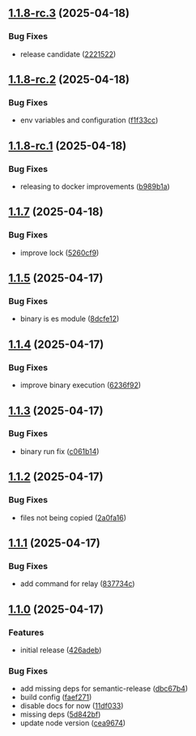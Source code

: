 ## [1.1.8-rc.3](https://github.com/trust0-project/relay/compare/v1.1.8-rc.2...v1.1.8-rc.3) (2025-04-18)

### Bug Fixes

* release candidate ([2221522](https://github.com/trust0-project/relay/commit/2221522d19539cb0ccf4ae4152234445f89ed5e4))

## [1.1.8-rc.2](https://github.com/trust0-project/relay/compare/v1.1.8-rc.1...v1.1.8-rc.2) (2025-04-18)

### Bug Fixes

* env variables and configuration ([f1f33cc](https://github.com/trust0-project/relay/commit/f1f33cc60e77aed440b9c349ce2a0e17e4515552))

## [1.1.8-rc.1](https://github.com/trust0-project/relay/compare/v1.1.7...v1.1.8-rc.1) (2025-04-18)

### Bug Fixes

* releasing to docker improvements ([b989b1a](https://github.com/trust0-project/relay/commit/b989b1a36bff423dcc72205af36a876ee3c5cb3b))

## [1.1.7](https://github.com/trust0-project/relay/compare/v1.1.6...v1.1.7) (2025-04-18)

### Bug Fixes

* improve lock ([5260cf9](https://github.com/trust0-project/relay/commit/5260cf999e16c48acc03ce4e79ddad4a675ad407))

## [1.1.5](https://github.com/trust0-project/relay/compare/v1.1.4...v1.1.5) (2025-04-17)

### Bug Fixes

* binary is es module ([8dcfe12](https://github.com/trust0-project/relay/commit/8dcfe123907a2142a090170575962540fe788dae))

## [1.1.4](https://github.com/trust0-project/relay/compare/v1.1.3...v1.1.4) (2025-04-17)

### Bug Fixes

* improve binary execution ([6236f92](https://github.com/trust0-project/relay/commit/6236f9242627b0526a9eec101f7bec1a8a50573c))

## [1.1.3](https://github.com/trust0-project/relay/compare/v1.1.2...v1.1.3) (2025-04-17)

### Bug Fixes

* binary run fix ([c061b14](https://github.com/trust0-project/relay/commit/c061b147a9d10e2d03f02eae0a79ad2c1bf3210b))

## [1.1.2](https://github.com/trust0-project/relay/compare/v1.1.1...v1.1.2) (2025-04-17)

### Bug Fixes

* files not being copied ([2a0fa16](https://github.com/trust0-project/relay/commit/2a0fa16adde7611db2ed7ad0cac2262cf039d7b8))

## [1.1.1](https://github.com/trust0-project/relay/compare/v1.1.0...v1.1.1) (2025-04-17)

### Bug Fixes

* add command for relay ([837734c](https://github.com/trust0-project/relay/commit/837734c43bf4cf8400462bd543a5d9ac37dceec1))

## [1.1.0](https://github.com/trust0-project/relay/compare/v1.0.1...v1.1.0) (2025-04-17)

### Features

* initial release ([426adeb](https://github.com/trust0-project/relay/commit/426adeba9dbc5f09aaa31ab331bc49c2815e7464))

### Bug Fixes

* add missing deps for semantic-release ([dbc67b4](https://github.com/trust0-project/relay/commit/dbc67b43bed386ed4418fc6d1e87c105e14d7c1e))
* build config ([faef271](https://github.com/trust0-project/relay/commit/faef271dd5fb93a1584e901ec576291aa4c729f2))
* disable docs for now ([11df033](https://github.com/trust0-project/relay/commit/11df033e592b60b5cabeb1c654d268c018f29591))
* missing deps ([5d842bf](https://github.com/trust0-project/relay/commit/5d842bf6945fea928159637bb5ae71a202a0a9a1))
* update node version ([cea9674](https://github.com/trust0-project/relay/commit/cea9674291e82a82da1dcaaea1366cfb260d6568))
